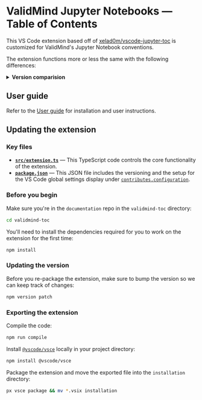 # ValidMind Jupyter Notebooks — Table of Contents

This VS Code extension based off of [xelad0m/vscode-jupyter-toc](https://github.com/xelad0m/vscode-jupyter-toc) is customized for ValidMind's Jupyter Notebook conventions. 

The extension functions more or less the same with the following differences:

<details>
  <summary><b>Version comparision</b></summary>
  
| Original ver. | ValidMind ver. | Notes |
|---|---|---|
| ![](screenshots/old-anchors.png) ![](screenshots/old-top-anchor.png) | ![](screenshots/new-anchors.png) | Page anchors set above header instead of inset; original version was not parsed correctly by Quarto and broke the native ToC, no reverse anchors to top in page anchors |
| ![](screenshots/old-toc-top.png) |![](screenshots/new-toc.png)| Top anchor in table of contents cell removed, default heading changed |
| ![](screenshots/old-settings.png) | ![](screenshots/new-settings.png) | Reduced global settings, defaults set to ValidMind conventions |
</details>


## User guide

Refer to the [User guide](installation/README.md) for installation and user instructions.

## Updating the extension

### Key files

- **[`src/extension.ts`](src/extension.ts)** — This TypeScript code controls the core functionality of the extension.
- **[`package.json`](package.json)** — This JSON file includes the versioning and the setup for the VS Code global settings display under [`contributes.configuration`](https://code.visualstudio.com/api/references/contribution-points#contributes.configuration). 

### Before you begin

Make sure you're in the `documentation` repo in the `validmind-toc` directory:

```bash
cd validmind-toc
```

You'll need to install the dependencies required for you to work on the extension for the first time:

```bash
npm install
```

### Updating the version

Before you re-package the extension, make sure to bump the version so we can keep track of changes:

```bash
npm version patch
```

### Exporting the extension

Compile the code:

```bash
npm run compile
```

Install [`@vscode/vsce`](https://github.com/microsoft/vscode-vsce) locally in your project directory:

```bash
npm install @vscode/vsce
```

Package the extension and move the exported file into the `installation` directory:

```bash
px vsce package && mv *.vsix installation
```

